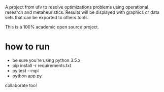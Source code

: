 A project from ufv to resolve optimizations problems using operational research and metaheuristics.
Results will be displayed with graphics or data sets that can be exported to others tools.

This is a 100% academic open source project.


# how to run
- be sure you're using python 3.5.x
- pip install -r requirements.txt
- py.test --mpl
- python app.py

collaborate too!
